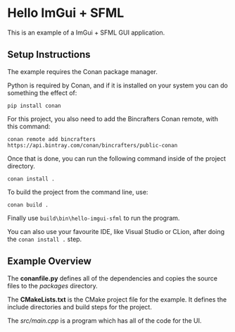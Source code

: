 # Hello ImGui + SFML

This is an example of a ImGui + SFML GUI application.

## Setup Instructions
The example requires the Conan package manager.

Python is required by Conan, and if it is installed on your system you can do something the effect of:

``pip install conan``

For this project, you also need to add the Bincrafters Conan remote, with this command:

``conan remote add bincrafters https://api.bintray.com/conan/bincrafters/public-conan``

Once that is done, you can run the following command inside of the project directory.

``conan install .``

To build the project from the command line, use:

``conan build .``

Finally use ``build\bin\hello-imgui-sfml`` to run the program.

You can also use your favourite IDE, like Visual Studio or CLion, after doing the ``conan install .`` step.


## Example Overview
The **conanfile.py** defines all of the dependencies and copies the source files to the _packages_ directory.

The **CMakeLists.txt** is the CMake project file for the example. It defines the include directories and build steps for the project.

The _src/main.cpp_ is a program which has all of the code for the UI.

